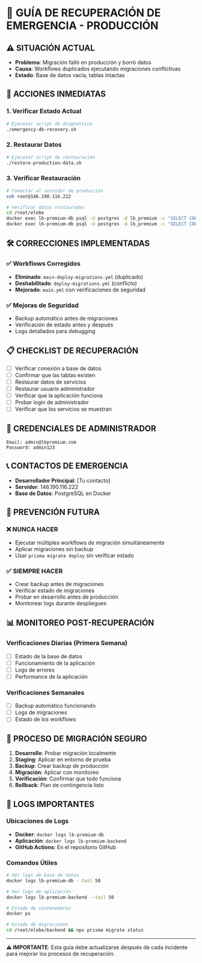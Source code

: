 # 🚨 GUÍA DE RECUPERACIÓN DE EMERGENCIA - PRODUCCIÓN

## ⚠️ SITUACIÓN ACTUAL
- **Problema**: Migración falló en producción y borró datos
- **Causa**: Workflows duplicados ejecutando migraciones conflictivas
- **Estado**: Base de datos vacía, tablas intactas

## 🔧 ACCIONES INMEDIATAS

### 1. Verificar Estado Actual
```bash
# Ejecutar script de diagnóstico
./emergency-db-recovery.sh
```

### 2. Restaurar Datos
```bash
# Ejecutar script de restauración
./restore-production-data.sh
```

### 3. Verificar Restauración
```bash
# Conectar al servidor de producción
ssh root@146.190.116.222

# Verificar datos restaurados
cd /root/elebe
docker exec lb-premium-db psql -U postgres -d lb_premium -c "SELECT COUNT(*) FROM \"Service\";"
docker exec lb-premium-db psql -U postgres -d lb_premium -c "SELECT COUNT(*) FROM \"User\";"
```

## 🛠️ CORRECCIONES IMPLEMENTADAS

### ✅ Workflows Corregidos
- **Eliminado**: `main-deploy-migrations.yml` (duplicado)
- **Deshabilitado**: `deploy-migrations.yml` (conflicto)
- **Mejorado**: `main.yml` con verificaciones de seguridad

### ✅ Mejoras de Seguridad
- Backup automático antes de migraciones
- Verificación de estado antes y después
- Logs detallados para debugging

## 📋 CHECKLIST DE RECUPERACIÓN

- [ ] Verificar conexión a base de datos
- [ ] Confirmar que las tablas existen
- [ ] Restaurar datos de servicios
- [ ] Restaurar usuario administrador
- [ ] Verificar que la aplicación funciona
- [ ] Probar login de administrador
- [ ] Verificar que los servicios se muestran

## 🔐 CREDENCIALES DE ADMINISTRADOR

```
Email: admin@lbpremium.com
Password: admin123
```

## 📞 CONTACTOS DE EMERGENCIA

- **Desarrollador Principal**: [Tu contacto]
- **Servidor**: 146.190.116.222
- **Base de Datos**: PostgreSQL en Docker

## 🚫 PREVENCIÓN FUTURA

### ❌ NUNCA HACER
- Ejecutar múltiples workflows de migración simultáneamente
- Aplicar migraciones sin backup
- Usar `prisma migrate deploy` sin verificar estado

### ✅ SIEMPRE HACER
- Crear backup antes de migraciones
- Verificar estado de migraciones
- Probar en desarrollo antes de producción
- Monitorear logs durante despliegues

## 📊 MONITOREO POST-RECUPERACIÓN

### Verificaciones Diarias (Primera Semana)
- [ ] Estado de la base de datos
- [ ] Funcionamiento de la aplicación
- [ ] Logs de errores
- [ ] Performance de la aplicación

### Verificaciones Semanales
- [ ] Backup automático funcionando
- [ ] Logs de migraciones
- [ ] Estado de los workflows

## 🔄 PROCESO DE MIGRACIÓN SEGURO

1. **Desarrollo**: Probar migración localmente
2. **Staging**: Aplicar en entorno de prueba
3. **Backup**: Crear backup de producción
4. **Migración**: Aplicar con monitoreo
5. **Verificación**: Confirmar que todo funciona
6. **Rollback**: Plan de contingencia listo

## 📝 LOGS IMPORTANTES

### Ubicaciones de Logs
- **Docker**: `docker logs lb-premium-db`
- **Aplicación**: `docker logs lb-premium-backend`
- **GitHub Actions**: En el repositorio GitHub

### Comandos Útiles
```bash
# Ver logs de base de datos
docker logs lb-premium-db --tail 50

# Ver logs de aplicación
docker logs lb-premium-backend --tail 50

# Estado de contenedores
docker ps

# Estado de migraciones
cd /root/elebe/backend && npx prisma migrate status
```

---

**⚠️ IMPORTANTE**: Esta guía debe actualizarse después de cada incidente para mejorar los procesos de recuperación.
